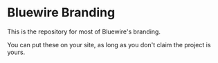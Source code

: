 # Bluewire Branding
This is the repository for most of Bluewire's branding.

You can put these on your site, as long as you don't claim the project is yours.
